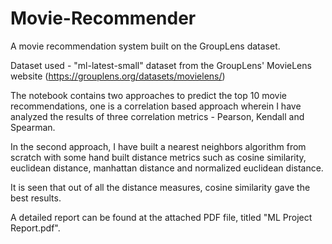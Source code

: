 # Movie-Recommender
A movie recommendation system built on the GroupLens dataset.

Dataset used - "ml-latest-small" dataset from the GroupLens' MovieLens website (https://grouplens.org/datasets/movielens/)

The notebook contains two approaches to predict the top 10 movie recommendations, one is a correlation based approach wherein I have analyzed the results of three correlation metrics - Pearson, Kendall and Spearman.

In the second approach, I have built a nearest neighbors algorithm from scratch with some hand built distance metrics such as cosine similarity, euclidean distance, manhattan distance and normalized euclidean distance.

It is seen that out of all the distance measures, cosine similarity gave the best results.

A detailed report can be found at the attached PDF file, titled "ML Project Report.pdf".
